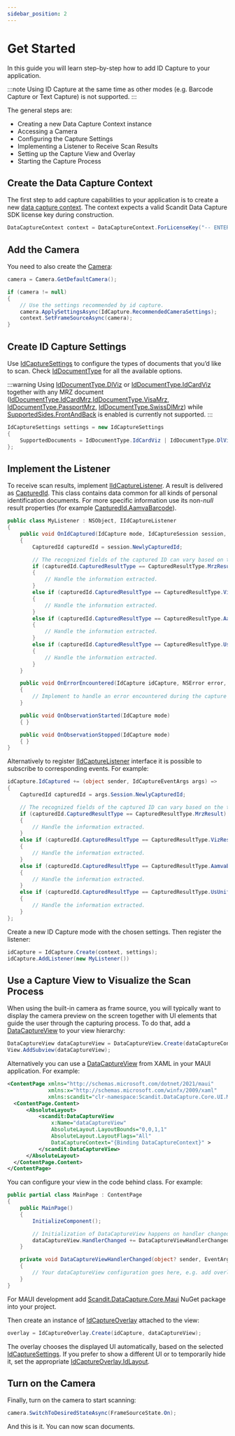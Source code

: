 ```yaml
---
sidebar_position: 2
---
```


# Get Started

In this guide you will learn step-by-step how to add ID Capture to your application.

:::note
Using ID Capture at the same time as other modes (e.g. Barcode Capture or Text Capture) is not supported.
:::

The general steps are:

- Creating a new Data Capture Context instance
- Accessing a Camera
- Configuring the Capture Settings
- Implementing a Listener to Receive Scan Results
- Setting up the Capture View and Overlay
- Starting the Capture Process

## Create the Data Capture Context

The first step to add capture capabilities to your application is to create a new [data capture context](https://docs.scandit.com/data-capture-sdk/dotnet.ios/core/api/data-capture-context.html#class-scandit.datacapture.core.DataCaptureContext). The context expects a valid Scandit Data Capture SDK license key during construction.

```csharp
DataCaptureContext context = DataCaptureContext.ForLicenseKey("-- ENTER YOUR SCANDIT LICENSE KEY HERE --");
```

## Add the Camera

You need to also create the [Camera](https://docs.scandit.com/data-capture-sdk/dotnet.ios/core/api/camera.html#class-scandit.datacapture.core.Camera):

```csharp
camera = Camera.GetDefaultCamera();

if (camera != null)
{
    // Use the settings recommended by id capture.
    camera.ApplySettingsAsync(IdCapture.RecommendedCameraSettings);
    context.SetFrameSourceAsync(camera);
}
```

## Create ID Capture Settings

Use [IdCaptureSettings](https://docs.scandit.com/data-capture-sdk/dotnet.ios/id-capture/api/id-capture-settings.html#class-scandit.datacapture.id.IdCaptureSettings) to configure the types of documents that you’d like to scan. Check [IdDocumentType](https://docs.scandit.com/data-capture-sdk/dotnet.ios/id-capture/api/id-document-type.html#enum-scandit.datacapture.id.IdDocumentType) for all the available options.

:::warning
Using [IdDocumentType.DlViz](https://docs.scandit.com/data-capture-sdk/dotnet.ios/id-capture/api/id-document-type.html#value-scandit.datacapture.id.IdDocumentType.DlViz) or [IdDocumentType.IdCardViz](https://docs.scandit.com/data-capture-sdk/dotnet.ios/id-capture/api/id-document-type.html#value-scandit.datacapture.id.IdDocumentType.IdCardViz) together with any MRZ document ([IdDocumentType.IdCardMrz](https://docs.scandit.com/data-capture-sdk/dotnet.ios/id-capture/api/id-document-type.html#value-scandit.datacapture.id.IdDocumentType.IdCardMrz),[IdDocumentType.VisaMrz](https://docs.scandit.com/data-capture-sdk/dotnet.ios/id-capture/api/id-document-type.html#value-scandit.datacapture.id.IdDocumentType.VisaMrz), [IdDocumentType.PassportMrz](https://docs.scandit.com/data-capture-sdk/dotnet.ios/id-capture/api/id-document-type.html#value-scandit.datacapture.id.IdDocumentType.PassportMrz), [IdDocumentType.SwissDlMrz](https://docs.scandit.com/data-capture-sdk/dotnet.ios/id-capture/api/id-document-type.html#value-scandit.datacapture.id.IdDocumentType.SwissDlMrz)) while [SupportedSides.FrontAndBack](https://docs.scandit.com/data-capture-sdk/dotnet.ios/id-capture/api/id-supported-document-sides.html#value-scandit.datacapture.id.SupportedSides.FrontAndBack) is enabled is currently not supported.
:::

```csharp
IdCaptureSettings settings = new IdCaptureSettings
{
    SupportedDocuments = IdDocumentType.IdCardViz | IdDocumentType.DlViz | IdDocumentType.AamvaBarcode
};
```

## Implement the Listener

To receive scan results, implement [IIdCaptureListener](https://docs.scandit.com/data-capture-sdk/dotnet.ios/id-capture/api/id-capture-listener.html#interface-scandit.datacapture.id.IIdCaptureListener). A result is delivered as [CapturedId](https://docs.scandit.com/data-capture-sdk/dotnet.ios/id-capture/api/captured-id.html#class-scandit.datacapture.id.CapturedId). This class contains data common for all kinds of personal identification documents. For more specific information use its non-_null_ result properties (for example [CapturedId.AamvaBarcode](https://docs.scandit.com/data-capture-sdk/dotnet.ios/id-capture/api/captured-id.html#property-scandit.datacapture.id.CapturedId.AamvaBarcode)).

```csharp
public class MyListener : NSObject, IIdCaptureListener
{
    public void OnIdCaptured(IdCapture mode, IdCaptureSession session, IFrameData data)
    {
        CapturedId capturedId = session.NewlyCapturedId;

        // The recognized fields of the captured ID can vary based on the type.
        if (capturedId.CapturedResultType == CapturedResultType.MrzResult)
        {
            // Handle the information extracted.
        }
        else if (capturedId.CapturedResultType == CapturedResultType.VizResult)
        {
            // Handle the information extracted.
        }
        else if (capturedId.CapturedResultType == CapturedResultType.AamvaBarcodeResult)
        {
            // Handle the information extracted.
        }
        else if (capturedId.CapturedResultType == CapturedResultType.UsUniformedServicesBarcodeResult)
        {
            // Handle the information extracted.
        }
    }

    public void OnErrorEncountered(IdCapture idCapture, NSError error, IdCaptureSession session, IFrameData frameData)
    {
        // Implement to handle an error encountered during the capture process.
    }

    public void OnObservationStarted(IdCapture mode)
    { }

    public void OnObservationStopped(IdCapture mode)
    { }
}
```

Alternatively to register [IIdCaptureListener](https://docs.scandit.com/data-capture-sdk/dotnet.ios/id-capture/api/id-capture-listener.html#interface-scandit.datacapture.id.IIdCaptureListener) interface it is possible to subscribe to corresponding events. For example:

```csharp
idCapture.IdCaptured += (object sender, IdCaptureEventArgs args) =>
{
    CapturedId capturedId = args.Session.NewlyCapturedId;

    // The recognized fields of the captured ID can vary based on the type.
    if (capturedId.CapturedResultType == CapturedResultType.MrzResult)
    {
        // Handle the information extracted.
    }
    else if (capturedId.CapturedResultType == CapturedResultType.VizResult)
    {
        // Handle the information extracted.
    }
    else if (capturedId.CapturedResultType == CapturedResultType.AamvaBarcodeResult)
    {
        // Handle the information extracted.
    }
    else if (capturedId.CapturedResultType == CapturedResultType.UsUniformedServicesBarcodeResult)
    {
        // Handle the information extracted.
    }
};
```

Create a new ID Capture mode with the chosen settings. Then register the listener:

```csharp
idCapture = IdCapture.Create(context, settings);
idCapture.AddListener(new MyListener())
```

## Use a Capture View to Visualize the Scan Process

When using the built-in camera as frame source, you will typically want to display the camera preview on the screen together with UI elements that guide the user through the capturing process. To do that, add a [DataCaptureView](https://docs.scandit.com/data-capture-sdk/dotnet.ios/core/api/ui/data-capture-view.html#class-scandit.datacapture.core.ui.DataCaptureView) to your view hierarchy:

```csharp
DataCaptureView dataCaptureView = DataCaptureView.Create(dataCaptureContext, View.Bounds);
View.AddSubview(dataCaptureView);
```

Alternatively you can use a [DataCaptureView](https://docs.scandit.com/data-capture-sdk/dotnet.ios/core/api/ui/data-capture-view.html#class-scandit.datacapture.core.ui.DataCaptureView) from XAML in your MAUI application. For example:

```xml
<ContentPage xmlns="http://schemas.microsoft.com/dotnet/2021/maui"
             xmlns:x="http://schemas.microsoft.com/winfx/2009/xaml"
             xmlns:scandit="clr-namespace:Scandit.DataCapture.Core.UI.Maui;assembly=ScanditCaptureCoreMaui">
  <ContentPage.Content>
      <AbsoluteLayout>
          <scandit:DataCaptureView
              x:Name="dataCaptureView"
              AbsoluteLayout.LayoutBounds="0,0,1,1"
              AbsoluteLayout.LayoutFlags="All"
              DataCaptureContext="{Binding DataCaptureContext}" >
          </scandit:DataCaptureView>
      </AbsoluteLayout>
  </ContentPage.Content>
</ContentPage>
```

You can configure your view in the code behind class. For example:

```csharp
public partial class MainPage : ContentPage
{
    public MainPage()
    {
        InitializeComponent();

        // Initialization of DataCaptureView happens on handler changed event.
        dataCaptureView.HandlerChanged += DataCaptureViewHandlerChanged;
    }

    private void DataCaptureViewHandlerChanged(object? sender, EventArgs e)
    {
        // Your dataCaptureView configuration goes here, e.g. add overlay
    }
}
```

For MAUI development add [Scandit.DataCapture.Core.Maui](https://www.nuget.org/packages/Scandit.DataCapture.Core.Maui) NuGet package into your project.

Then create an instance of [IdCaptureOverlay](https://docs.scandit.com/data-capture-sdk/dotnet.ios/id-capture/api/ui/id-capture-overlay.html#class-scandit.datacapture.id.ui.IdCaptureOverlay) attached to the view:

```csharp
overlay = IdCaptureOverlay.Create(idCapture, dataCaptureView);
```

The overlay chooses the displayed UI automatically, based on the selected [IdCaptureSettings](https://docs.scandit.com/data-capture-sdk/dotnet.ios/id-capture/api/id-capture-settings.html#class-scandit.datacapture.id.IdCaptureSettings). If you prefer to show a different UI or to temporarily hide it, set the appropriate [IdCaptureOverlay.IdLayout](https://docs.scandit.com/data-capture-sdk/dotnet.ios/id-capture/api/ui/id-capture-overlay.html#property-scandit.datacapture.id.ui.IdCaptureOverlay.IdLayout).

## Turn on the Camera

Finally, turn on the camera to start scanning:

```csharp
camera.SwitchToDesiredStateAsync(FrameSourceState.On);
```

And this is it. You can now scan documents.
